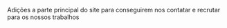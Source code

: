 Adições a parte principal do site para conseguirem nos contatar e recrutar para os nossos trabalhos

